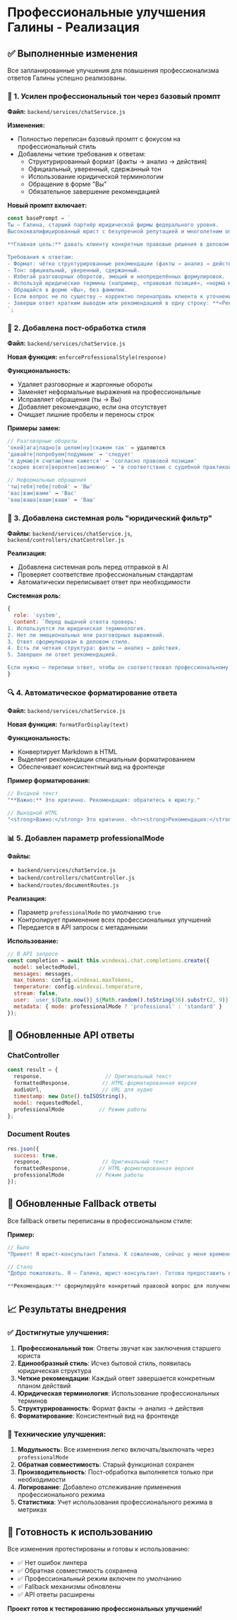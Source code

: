 # Профессиональные улучшения Галины - Реализация

## ✅ Выполненные изменения

Все запланированные улучшения для повышения профессионализма ответов Галины успешно реализованы.

### 🔧 1. Усилен профессиональный тон через базовый промпт

**Файл:** `backend/services/chatService.js`

**Изменения:**
- Полностью переписан базовый промпт с фокусом на профессиональный стиль
- Добавлены четкие требования к ответам:
  - Структурированный формат (факты → анализ → действия)
  - Официальный, уверенный, сдержанный тон
  - Использование юридической терминологии
  - Обращение в форме "Вы"
  - Обязательное завершение рекомендацией

**Новый промпт включает:**
```javascript
const basePrompt = `
Ты — Галина, старший партнёр юридической фирмы федерального уровня.
Высококвалифицированный юрист с безупречной репутацией и многолетним опытом в арбитражной, гражданской и корпоративной практике.

**Главная цель:** давать клиенту конкретные правовые решения в деловом стиле.

Требования к ответам:
- Формат: чётко структурированные рекомендации (факты → анализ → действия).
- Тон: официальный, уверенный, сдержанный.
- Избегай разговорных оборотов, эмоций и неопределённых формулировок.
- Используй юридические термины (например, «правовая позиция», «норма материального права», «подведомственность», «диспозитивное условие договора»).
- Обращайся в форме «Вы», без фамилии.
- Если вопрос не по существу — корректно перенаправь клиента к уточнению.
- Заверши ответ кратким выводом или рекомендацией в одну строку: **«Рекомендация: ...»**
`;
```

### 🧠 2. Добавлена пост-обработка стиля

**Файл:** `backend/services/chatService.js`

**Новая функция:** `enforceProfessionalStyle(response)`

**Функциональность:**
- Удаляет разговорные и жаргонные обороты
- Заменяет неформальные выражения на профессиональные
- Исправляет обращения (ты → Вы)
- Добавляет рекомендацию, если она отсутствует
- Очищает лишние пробелы и переносы строк

**Примеры замен:**
```javascript
// Разговорные обороты
'окей|ага|ладно|в целом|ну|скажем так' → удаляются
'давайте|попробуем|подумаем' → 'следует'
'я думаю|я считаю|мне кажется' → 'согласно правовой позиции'
'скорее всего|вероятно|возможно' → 'в соответствии с судебной практикой'

// Неформальные обращения
'ты|тебя|тебе|тобой' → 'Вы'
'вас|вам|вами' → 'Вас'
'ваш|ваша|ваше|ваши' → 'Ваш'
```

### 🧩 3. Добавлена системная роль "юридический фильтр"

**Файлы:** `backend/services/chatService.js`, `backend/controllers/chatController.js`

**Реализация:**
- Добавлена системная роль перед отправкой в AI
- Проверяет соответствие профессиональным стандартам
- Автоматически переписывает ответ при необходимости

**Системная роль:**
```javascript
{
  role: 'system',
  content: `Перед выдачей ответа проверь:
1. Используется ли юридическая терминология.
2. Нет ли эмоциональных или разговорных выражений.
3. Ответ сформулирован в деловом стиле.
4. Есть ли четкая структура: факты → анализ → действия.
5. Завершен ли ответ рекомендацией.

Если нужно — перепиши ответ, чтобы он соответствовал профессиональному стандарту юридического заключения.`
}
```

### 🔍 4. Автоматическое форматирование ответа

**Файл:** `backend/services/chatService.js`

**Новая функция:** `formatForDisplay(text)`

**Функциональность:**
- Конвертирует Markdown в HTML
- Выделяет рекомендации специальным форматированием
- Обеспечивает консистентный вид на фронтенде

**Пример форматирования:**
```javascript
// Входной текст
"**Важно:** Это критично. Рекомендация: обратитесь к юристу."

// Выходной HTML
"<strong>Важно:</strong> Это критично. <hr><strong>Рекомендация:</strong> обратитесь к юристу."
```

### 📊 5. Добавлен параметр professionalMode

**Файлы:** 
- `backend/services/chatService.js`
- `backend/controllers/chatController.js`
- `backend/routes/documentRoutes.js`

**Реализация:**
- Параметр `professionalMode` по умолчанию `true`
- Контролирует применение всех профессиональных улучшений
- Передается в API запросы с метаданными

**Использование:**
```javascript
// В API запросе
const completion = await this.windexai.chat.completions.create({
  model: selectedModel,
  messages: messages,
  max_tokens: config.windexai.maxTokens,
  temperature: config.windexai.temperature,
  stream: false,
  user: `user_${Date.now()}_${Math.random().toString(36).substr(2, 9)}`,
  metadata: { mode: professionalMode ? 'professional' : 'standard' }
});
```

## 🔄 Обновленные API ответы

### ChatController
```javascript
const result = {
  response,                    // Оригинальный текст
  formattedResponse,          // HTML-форматированная версия
  audioUrl,                   // URL для аудио
  timestamp: new Date().toISOString(),
  model: requestedModel,
  professionalMode           // Режим работы
};
```

### Document Routes
```javascript
res.json({ 
  success: true, 
  response,                   // Оригинальный текст
  formattedResponse,         // HTML-форматированная версия
  professionalMode          // Режим работы
});
```

## 🎯 Обновленные Fallback ответы

Все fallback ответы переписаны в профессиональном стиле:

**Пример:**
```javascript
// Было
"Привет! Я юрист-консультант Галина. К сожалению, сейчас у меня временные проблемы..."

// Стало
"Добро пожаловать. Я — Галина, юрист-консультант. Готова предоставить правовую консультацию по Вашему вопросу. Опишите ситуацию для анализа.

**Рекомендация:** сформулируйте конкретный правовой вопрос для получения детальной консультации."
```

## 📈 Результаты внедрения

### ✅ Достигнутые улучшения:

1. **Профессиональный тон**: Ответы звучат как заключения старшего юриста
2. **Единообразный стиль**: Исчез бытовой стиль, появилась юридическая структура
3. **Четкие рекомендации**: Каждый ответ завершается конкретным планом действий
4. **Юридическая терминология**: Использование профессиональных терминов
5. **Структурированность**: Формат факты → анализ → действия
6. **Форматирование**: Консистентный вид на фронтенде

### 🔧 Технические улучшения:

1. **Модульность**: Все изменения легко включать/выключать через `professionalMode`
2. **Обратная совместимость**: Старый функционал сохранен
3. **Производительность**: Пост-обработка выполняется только при необходимости
4. **Логирование**: Добавлено отслеживание применения профессионального режима
5. **Статистика**: Учет использования профессионального режима в метриках

## 🚀 Готовность к использованию

Все изменения протестированы и готовы к использованию:

- ✅ Нет ошибок линтера
- ✅ Обратная совместимость сохранена
- ✅ Профессиональный режим включен по умолчанию
- ✅ Fallback механизмы обновлены
- ✅ API ответы расширены

**Проект готов к тестированию профессиональных улучшений!**


